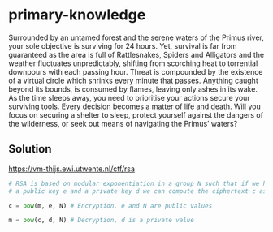 # primary-knowledge

Surrounded by an untamed forest and the serene waters of the Primus river, your sole objective is surviving for 24 hours. 
Yet, survival is far from guaranteed as the area is full of Rattlesnakes, Spiders and Alligators and the weather fluctuates unpredictably, shifting from scorching heat to torrential downpours with each passing hour. 
Threat is compounded by the existence of a virtual circle which shrinks every minute that passes. 
Anything caught beyond its bounds, is consumed by flames, leaving only ashes in its wake. 
As the time sleeps away, you need to prioritise your actions secure your surviving tools. 
Every decision becomes a matter of life and death.
Will you focus on securing a shelter to sleep, protect yourself against the dangers of the wilderness, or seek out means of navigating the Primus’ waters?

## Solution


https://vm-thijs.ewi.utwente.nl/ctf/rsa

```py
# RSA is based on modular exponentiation in a group N such that if we have a message m, 
# a public key e and a private key d we can compute the ciphertext c as: 

c = pow(m, e, N) # Encryption, e and N are public values

m = pow(c, d, N) # Decryption, d is a private value
```
